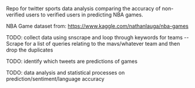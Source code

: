 Repo for twitter sports data analysis comparing the accuracy of non-verified users to verified users in predicting NBA games.

NBA Game dataset from: https://www.kaggle.com/nathanlauga/nba-games

TODO: collect data using snscrape and loop through keywords for teams
--Scrape for a list of queries relating to the mavs/whatever team and then drop the duplicates

TODO: identify which tweets are predictions of games

TODO: data analysis and statistical processes on prediction/sentiment/language accuracy 